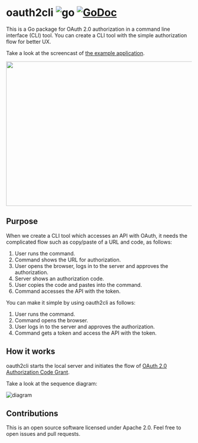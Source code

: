 # oauth2cli ![go](https://github.com/int128/oauth2cli/workflows/go/badge.svg) [![GoDoc](https://godoc.org/github.com/int128/oauth2cli?status.svg)](https://godoc.org/github.com/int128/oauth2cli)

This is a Go package for OAuth 2.0 authorization in a command line interface (CLI) tool.
You can create a CLI tool with the simple authorization flow for better UX.

Take a look at the screencast of [the example application](example/).

<img src="https://user-images.githubusercontent.com/321266/87224372-c2a53c00-c3bf-11ea-8419-74380a9e681e.gif" width="572" height="391">


## Purpose

When we create a CLI tool which accesses an API with OAuth, it needs the complicated flow such as copy/paste of a URL and code, as follows:

1. User runs the command.
1. Command shows the URL for authorization.
1. User opens the browser, logs in to the server and approves the authorization.
1. Server shows an authorization code.
1. User copies the code and pastes into the command.
1. Command accesses the API with the token.

You can make it simple by using oauth2cli as follows:

1. User runs the command.
1. Command opens the browser.
1. User logs in to the server and approves the authorization.
1. Command gets a token and access the API with the token.


## How it works

oauth2cli starts the local server and initiates the flow of [OAuth 2.0 Authorization Code Grant](https://tools.ietf.org/html/rfc6749#section-4.1).

Take a look at the sequence diagram:

![diagram](docs/diagram.svg)


## Contributions

This is an open source software licensed under Apache 2.0.
Feel free to open issues and pull requests.
